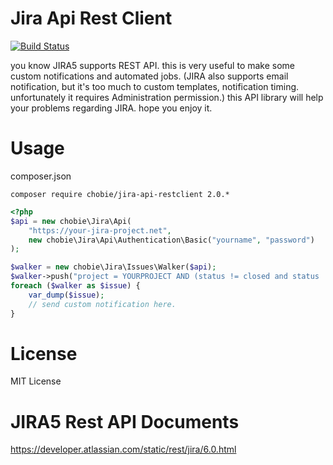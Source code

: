 # Jira Api Rest Client

[![Build Status](https://secure.travis-ci.org/chobie/jira-api-restclient.png)](http://travis-ci.org/chobie/jira-api-restclient)


you know JIRA5 supports REST API. this is very useful to make some custom notifications and automated jobs.
(JIRA also supports email notification, but it's too much to custom templates, notification timing. unfortunately it requires Administration permission.)
this API library will help your problems regarding JIRA. hope you enjoy it.

# Usage

composer.json

```
composer require chobie/jira-api-restclient 2.0.*
```


````php
<?php
$api = new chobie\Jira\Api(
    "https://your-jira-project.net",
    new chobie\Jira\Api\Authentication\Basic("yourname", "password")
);

$walker = new chobie\Jira\Issues\Walker($api);
$walker->push("project = YOURPROJECT AND (status != closed and status != resolved) ORDER BY priority DESC");
foreach ($walker as $issue) {
    var_dump($issue);
    // send custom notification here.
}
````

# License

MIT License

# JIRA5 Rest API Documents

https://developer.atlassian.com/static/rest/jira/6.0.html
